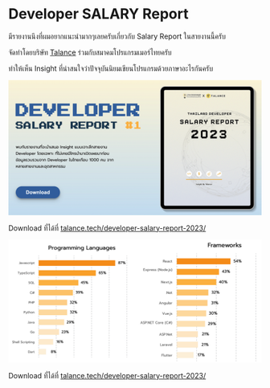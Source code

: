 # Developer SALARY Report

มีรายงานนึงที่ผมอยากแนะนำมากๆเลยครับเกี่ยวกับ Salary Report ในสายงานนี้ครับ 

จัดทำโดยบริษัท [Talance](https://www.facebook.com/techtalance) ร่วมกับสมาคมโปรแกรมเมอร์ไทยครับ 

ทำให้เห็น Insight ที่น่าสนใจว่าปัจจุบันนิยมเขียนโปรแกรมด้วยภาษาอะไรกันครับ

![](./images/web-guideline-21.png)

Download ที่ได้ที่ [talance.tech/developer-salary-report-2023/](https://www.talance.tech/developer-salary-report-2023/)

![](./images/web-guideline-22.png)

Download ที่ได้ที่ [talance.tech/developer-salary-report-2023/](https://www.talance.tech/developer-salary-report-2023/)